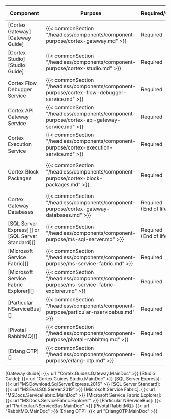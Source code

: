 | Component                                         | Purpose                                                                                        | Required/Optional           | Server Role                                |
|---------------------------------------------------|------------------------------------------------------------------------------------------------|-----------------------------|--------------------------------------------|
| [Cortex Gateway][Gateway Guide]                   | {{< commonSection "/headless/components/component-purpose/cortex-gateway.md" >}}               | Required                    | Web Application Server                     |
| [Cortex Studio][Studio Guide]                     | {{< commonSection "/headless/components/component-purpose/cortex-studio.md" >}}                | Required                    | Web Application Server                     |
| Cortex Flow Debugger Service                      | {{< commonSection "/headless/components/component-purpose/cortex-flow-debugger-service.md" >}} | Required                    | Web Application Server                     |
| Cortex API Gateway Service                        | {{< commonSection "/headless/components/component-purpose/cortex-api-gateway-service.md" >}}   | Required                    | Application Server                         |
| Cortex Execution Service                          | {{< commonSection "/headless/components/component-purpose/cortex-execution-service.md" >}}     | Required                    | Application Server                         |
| Cortex Block Packages                             | {{< commonSection "/headless/components/component-purpose/cortex-block-packages.md" >}}        | Required                    | Web Application Server, Application Server |
| Cortex Gateway Databases                          | {{< commonSection "/headless/components/component-purpose/cortex-gateway-databases.md" >}}     | Required<br />(End of life) | Web Application Server                     |
| [SQL Server Express][] or [SQL Server Standard][] | {{< commonSection "/headless/components/component-purpose/ms-sql-server.md" >}}                | Required<br />(End of life) | Web Application Server                     |
| [Microsoft Service Fabric][]                      | {{< commonSection "/headless/components/component-purpose/ms-service-fabric.md" >}}            | Required                    | Application Server                         |
| [Microsoft Service Fabric Explorer][]             | {{< commonSection "/headless/components/component-purpose/ms-service-fabric-explorer.md" >}}   | Required                    | Application Server                         |
| [Particular NServiceBus][]                        | {{< commonSection "/headless/components/component-purpose/particular-nservicebus.md" >}}       | Required                    | Application Server                         |
| [Pivotal RabbitMQ][]                              | {{< commonSection "/headless/components/component-purpose/pivotal-rabbitmq.md" >}}             | Required                    | Application Server                         |
| [Erlang OTP][]                                    | {{< commonSection "/headless/components/component-purpose/erlang-otp.md" >}}                   | Required                    | Application Server                         |

[Gateway Guide]: {{< url "Cortex.Guides.Gateway.MainDoc" >}}
[Studio Guide]: {{< url "Cortex.Guides.Studio.MainDoc" >}}
[SQL Server Express]: {{< url "MSDownload.SqlServerExpress.2016" >}}
[SQL Server Standard]: {{< url "MSEval.SQLServer.2019" >}}
[Microsoft Service Fabric]: {{< url "MSDocs.ServiceFabric.MainDoc" >}}
[Microsoft Service Fabric Explorer]: {{< url "MSDocs.ServiceFabric.Explorer" >}}
[Particular NServiceBus]: {{< url "Particular.NServiceBus.MainDoc" >}}
[Pivotal RabbitMQ]: {{< url "RabbitMQ.MainDoc" >}}
[Erlang OTP]: {{< url "ErlangOTP.MainDoc" >}}